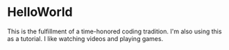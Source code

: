 # HelloWorld

This is the fulfillment of a time-honored coding tradition.
I'm also using this as a tutorial.
I like watching videos and playing games.

